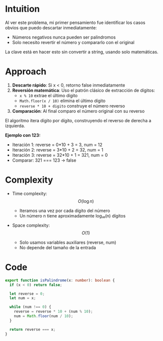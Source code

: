 # Intuition

Al ver este problema, mi primer pensamiento fue identificar los casos obvios que puedo descartar inmediatamente:

- Números negativos nunca pueden ser palindromos
- Solo necesito revertir el número y compararlo con el original

La clave está en hacer esto sin convertir a string, usando solo matemáticas.

# Approach

1. **Descarte rápido**: Si x < 0, retorno false inmediatamente
2. **Reversión matemática**: Uso el patrón clásico de extracción de dígitos:
   - `x % 10` extrae el último dígito
   - `Math.floor(x / 10)` elimina el último dígito
   - `reverse * 10 + digito` construye el número reverso
3. **Comparación**: Al final comparo el número original con su reverso

El algoritmo itera dígito por dígito, construyendo el reverso de derecha a izquierda.

**Ejemplo con 123:**

- Iteración 1: reverse = 0\*10 + 3 = 3, num = 12
- Iteración 2: reverse = 3\*10 + 2 = 32, num = 1
- Iteración 3: reverse = 32\*10 + 1 = 321, num = 0
- Comparar: 321 === 123 → false

# Complexity

- Time complexity: $$O(\log n)$$

  - Iteramos una vez por cada dígito del número
  - Un número n tiene aproximadamente log₁₀(n) dígitos

- Space complexity: $$O(1)$$
  - Solo usamos variables auxiliares (reverse, num)
  - No depende del tamaño de la entrada

# Code

```typescript []
export function isPalindrome(x: number): boolean {
  if (x < 0) return false;

  let reverse = 0;
  let num = x;

  while (num !== 0) {
    reverse = reverse * 10 + (num % 10);
    num = Math.floor(num / 10);
  }

  return reverse === x;
}
```
